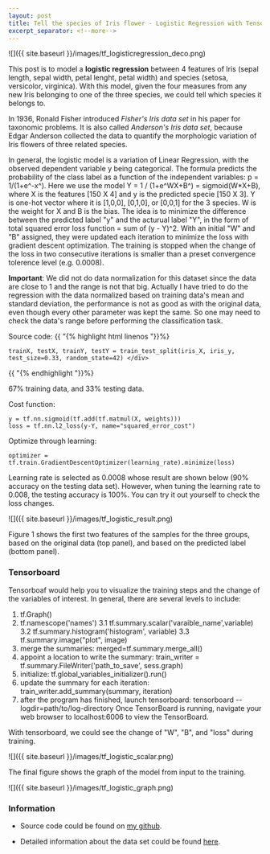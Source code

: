 ```yaml
---
layout: post
title: Tell the species of Iris flower - Logistic Regression with Tensorflow 
excerpt_separator: <!--more-->
---
```

![]({{ site.baseurl }}/images/tf_logisticregression_deco.png)
<!--more-->

This post is to model a **logistic regression** between 4 features of Iris (sepal length, sepal width, petal lenght, petal width) and species (setosa, versicolor, virginica). With this model, given the four measures from any new Iris belonging to one of the three species, we could tell which species it belongs to.

In 1936, Ronald Fisher introduced *Fisher's Iris data set* in his paper for taxonomic problems. It is also called *Anderson's Iris data set*, because Edgar Anderson collected the data to quantify the morphologic variation of Iris flowers of three related species.

In general, the logistic model is a variation of Linear Regression, with the observed dependent variable y being categorical. The formula predicts the probability of the class label as a function of the independent variables: p = 1/(1+e^-x^). Here we use the model Y = 1 / (1+e^WX+B^) = sigmoid(W*X+B), where X is the features [150 X 4] and y is the predicted specie [150 X 3]. Y is one-hot vector where it is [1,0,0], [0,1,0], or [0,0,1] for the 3 species. W is the weight for X and B is the bias. The idea is to minimize the difference between the predicted label "y" and the acturual label "Y", in the form of total squared error loss function = sum of (y - Y)^2. With an initial "W" and "B" assigned, they were updated each iteration to minimize the loss with gradient descent optimization. The training is stopped when the change of the loss in two consecutive iterations is smaller than a preset convergence tolerence level (e.g. 0.0008).

**Important**: We did not do data normalization for this dataset since the data are close to 1 and the range is not that big. Actually I have tried to do the regression with the data normalized based on training data's mean and standard deviation, the performance is not as good as with the original data, even though every other parameter was kept the same. So one may need to check the data's range before performing the classification task.


Source code:
{{ "{% highlight html linenos "}}%}
<div>

```{r eval=FALSE}
trainX, testX, trainY, testY = train_test_split(iris_X, iris_y, test_size=0.33, random_state=42) </div>
```
{{ "{% endhighlight "}}%}

67% training data, and 33% testing data.

Cost function:

```{r eval=FALSE}
y = tf.nn.sigmoid(tf.add(tf.matmul(X, weights)))
loss = tf.nn.l2_loss(y-Y, name="squared_error_cost")
```
Optimize through learning:
```{r eval=FALSE}
optimizer = tf.train.GradientDescentOptimizer(learning_rate).minimize(loss)
```
Learning rate is selected as 0.0008 whose result are shown below (90% accuracy on the testing data set). However, when tuning the learning rate to 0.008, the testing accuracy is 100%. You can try it out yourself to check the loss changes.


![]({{ site.baseurl }}/images/tf_logistic_result.png)

Figure 1 shows the first two features of the samples for the three groups, based on the original data (top panel), and based on the predicted label (bottom panel). 

### Tensorboard

Tensorboaf would help you to visualize the training steps and the change of the variables of interest. 
In general, there are several levels to include:
1. tf.Graph()
2. tf.namescope('names')
3.1 tf.summary.scalar('varaible_name',variable)
3.2 tf.summary.histogram('histogram', variable)
3.3 tf.summary.image("plot", image)
4. merge the summaries: merged=tf.summary.merge_all()    
5. appoint a location to write the summary: train_writer = tf.summary.FileWriter('path_to_save', sess.graph)
6. initialize: tf.global_variables_initializer().run()
7. update the summary for each iteration: train_writer.add_summary(summary, iteration)
8. after the program has finished, launch tensorboard:
tensorboard --logdir=path/to/log-directory
Once TensorBoard is running, navigate your web browser to localhost:6006 to view the TensorBoard.

With tensorboard, we could see the change of "W", "B", and "loss" during training.

![]({{ site.baseurl }}/images/tf_logistic_scalar.png)

The final figure shows the graph of the model from input to the training. 

![]({{ site.baseurl }}/images/tf_logistic_graph.png)


### Information
* Source code could be found on [my github](https://github.com/pestoo0221/tensorflow_logisticregressio).

* Detailed information about the data set could be found [here](https://en.wikipedia.org/wiki/Iris_flower_data_set).